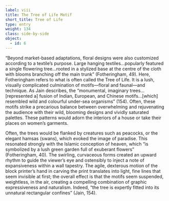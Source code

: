 ```yaml
---
label: viii
title: The Tree of Life Motif
short_title: Tree of Life
type: entry
weight: 134
class: side-by-side
object:
  - id: 6
---
```


“Beyond market-based adaptations, floral designs were also customized according to a textile’s purpose. Large hanging textiles…popularly featured a single flowering tree…rooted in a stylized base at the centre of the cloth with blooms branching off the main trunk” (Fotheringham, 49). Here, Fotheringham refers to what is often called the Tree of Life. It is a lush, visually complicated culmination of motifs—floral and faunal—and technique. As Jain describes, the “monumental, imaginary trees…[represented a] fusion of Indian, European, and Chinese motifs…[which] resembled wild and colourful under-sea organisms” (154). Often, these motifs strike a precarious balance between overwhelming and rejuvenating the audience with their wild, blooming designs and vividly saturated palettes. These patterns would adorn the interiors of a house or take their places on women’s garments.

Often, the trees would be flanked by creatures such as peacocks, or the elegant hamsas (swans), which evoked the image of paradise. This resonated strongly with the Islamic conception of heaven, which “is symbolized by a lush green garden full of exuberant flowers” (Fotheringham, 40). The swirling, curvaceous forms created an upward rhythm to guide the viewer’s eye and ostensibly to inject a note of expansiveness within a wall tapestry. The agile, dexterous motion of the block printer’s hand in carving the print translates into light, fine lines that seem invisible at first; the overall effect is that the motifs seem suspended, weightless, in the air, creating a compelling combination of graphic expressiveness and naturalism. Indeed, “the tree is expertly fitted into its unnatural rectangular confines” (Jain, 154).

